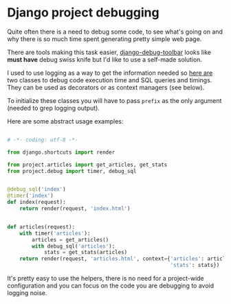 # Django project debugging


Quite often there is a need to debug some code, to see what's going on and why
there is so much time spent generating pretty simple web page.

There are tools making this task easier, [django-debug-toolbar][1] looks like
**must have** debug swiss knife but I'd like to use a self-made solution.

I used to use logging as a way to get the information needed so [here are][2]
two classes to debug code execution time and SQL queries and timings.
They can be used as decorators or as context managers (see below).

<script src="https://gist.github.com/ysegorov/7191601fd58bb37a9efd.js"></script>


To initialize these classes you will have to pass ``prefix`` as the only
argument (needed to grep logging output).

Here are some abstract usage examples:

```python

# -*- coding: utf-8 -*-

from django.shortcuts import render

from project.articles import get_articles, get_stats
from project.debug import timer, debug_sql


@debug_sql('index')
@timer('index')
def index(request):
    return render(request, 'index.html')


def articles(request):
    with timer('articles'):
        articles = get_articles()
        with debug_sql('articles'):
            stats = get_stats(articles)
    return render(request, 'articles.html', context={'articles': articles,
                                                     'stats': stats})

```

It's pretty easy to use the helpers, there is no need for a project-wide
configuration and you can focus on the code you are debugging to avoid logging
noise.

[1]: https://github.com/django-debug-toolbar/django-debug-toolbar
[2]: https://gist.github.com/ysegorov/7191601fd58bb37a9efd
